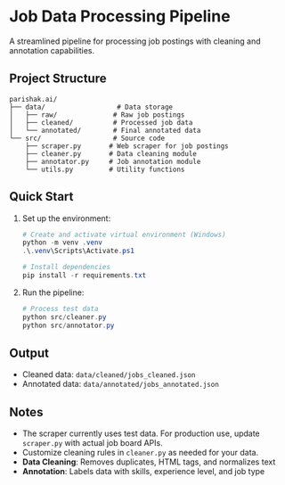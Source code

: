 # Job Data Processing Pipeline

A streamlined pipeline for processing job postings with cleaning and annotation capabilities.

## Project Structure
```
parishak.ai/
├── data/                  # Data storage
│   ├── raw/              # Raw job postings
│   ├── cleaned/          # Processed job data
│   └── annotated/        # Final annotated data
└── src/                  # Source code
    ├── scraper.py       # Web scraper for job postings
    ├── cleaner.py       # Data cleaning module
    ├── annotator.py     # Job annotation module
    └── utils.py         # Utility functions
```

## Quick Start

1. Set up the environment:
   ```powershell
   # Create and activate virtual environment (Windows)
   python -m venv .venv
   .\.venv\Scripts\Activate.ps1

   # Install dependencies
   pip install -r requirements.txt
   ```

2. Run the pipeline:
   ```powershell
   # Process test data
   python src/cleaner.py
   python src/annotator.py
   ```

## Output
- Cleaned data: `data/cleaned/jobs_cleaned.json`
- Annotated data: `data/annotated/jobs_annotated.json`

## Notes
- The scraper currently uses test data. For production use, update `scraper.py` with actual job board APIs.
- Customize cleaning rules in `cleaner.py` as needed for your data.
- **Data Cleaning**: Removes duplicates, HTML tags, and normalizes text
- **Annotation**: Labels data with skills, experience level, and job type
